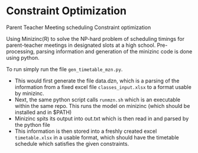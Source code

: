 # Constraint Optimization
Parent Teacher Meeting scheduling Constraint optimization

Using Minizinc(R) to solve the NP-hard problem of scheduling timings for parent-teacher meetings in designated slots at a high school. Pre-processing, parsing information and generation of the minizinc code is done using python.

To run simply run the file `gen_timetable_mzn.py`.

 * This would first generate the file data.dzn, which is a parsing of the information from a fixed excel file `classes_input.xlsx`  to a format usable by minizinc.
 * Next, the same python script calls `runmzn.sh` which is an executable within the same repo. This runs the model on minizinc (which should be installed and in $PATH)
 * Minizinc spits its output into out.txt which is then read in and parsed by the python file
 * This information is then stored into a freshly created excel `timetable.xlsx` in a usable format, which should have the timetable schedule which satisfies the given constraints.